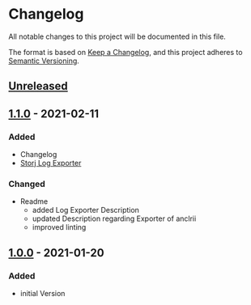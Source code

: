 # Changelog

All notable changes to this project will be documented in this file.

The format is based on [Keep a Changelog](https://keepachangelog.com/en/1.0.0/),
and this project adheres to [Semantic Versioning](https://semver.org/spec/v2.0.0.html).

## [Unreleased]

## [1.1.0] - 2021-02-11

### Added

- Changelog
- [Storj Log Exporter](https://github.com/kevinkk525/storj-log-exporter)

### Changed

- Readme
  - added Log Exporter Description
  - updated Description regarding Exporter of anclrii
  - improved linting

## [1.0.0] - 2021-01-20

### Added

- initial Version

[Unreleased]: https://github.com/olivierlacan/keep-a-changelog/compare/1.1.0...HEAD
[1.1.0]: https://github.com/olivierlacan/keep-a-changelog/compare/1.0.0...1.1.0
[1.0.0]: https://github.com/toconspiracy/storj-beastmode/releases/tag/1.0.0